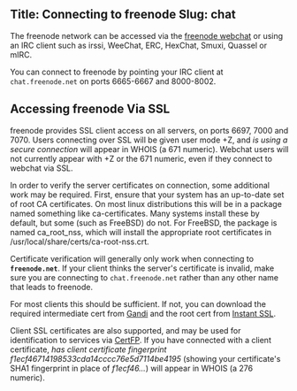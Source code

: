 Title: Connecting to freenode
Slug: chat
---
The freenode network can be accessed via the [freenode webchat](//webchat.freenode.net) or using an IRC client such as irssi, WeeChat, ERC, HexChat, Smuxi, Quassel or mIRC.

You can connect to freenode by pointing your IRC client at `chat.freenode.net` on ports 6665-6667 and 8000-8002.

## Accessing freenode Via SSL
freenode provides SSL client access on all servers, on ports 6697, 7000 and 7070. Users connecting over SSL will be given user mode +Z, and _is using a secure
connection_ will appear in WHOIS (a 671 numeric). Webchat users will not currently appear with +Z or the 671 numeric, even if they connect to webchat via SSL.

In order to verify the server certificates on connection, some additional work may be required. First, ensure that your system has an up-to-date set of root CA
certificates. On most linux distributions this will be in a package named something like ca-certificates. Many systems install these by default, but some (such
as FreeBSD) do not.  For FreeBSD, the package is named ca_root_nss, which will install the appropriate root certificates in /usr/local/share/certs/ca-root-nss.crt.

Certificate verification will generally only work when connecting to **`freenode.net`**. If your client thinks the server's certificate is invalid, make sure you are connecting to `chat.freenode.net` rather than any other name that leads to freenode.

 For most clients this should be sufficient. If not, you can download the required intermediate cert from [Gandi](http://crt.gandi.net/GandiStandardSSLCA.crt)
and the root cert from [Instant SSL](http://www.instantssl.com/ssl-certificate-support/cert_installation/UTN-USERFirst-Hardware.crt).

Client SSL certificates are also supported, and may be used for identification to services via [CertFP](#XXX). If you have connected with a client certificate, _has client certificate fingerprint f1ecf46714198533cda14cccc76e5d7114be4195_ (showing
your certificate's SHA1 fingerprint in place of _f1ecf46..._) will appear in WHOIS (a 276 numeric).
